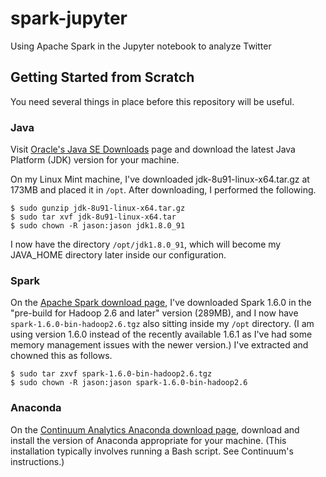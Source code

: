 # spark-jupyter
Using Apache Spark in the Jupyter notebook to analyze Twitter

## Getting Started from Scratch
You need several things in place before this repository will be useful.

### Java
Visit [Oracle's Java SE Downloads](http://www.oracle.com/technetwork/java/javase/downloads/index.html) page and download the latest Java Platform (JDK) version for your machine.

On my Linux Mint machine, I've downloaded jdk-8u91-linux-x64.tar.gz at 173MB and placed it in `/opt`. After downloading, I performed the following.

```
$ sudo gunzip jdk-8u91-linux-x64.tar.gz
$ sudo tar xvf jdk-8u91-linux-x64.tar
$ sudo chown -R jason:jason jdk1.8.0_91
```
I now have the directory `/opt/jdk1.8.0_91`, which will become my JAVA_HOME directory later inside our configuration.

### Spark

On the [Apache Spark download page](http://spark.apache.org/downloads.html), I've downloaded Spark 1.6.0 in the "pre-build for Hadoop 2.6 and later" version (289MB), and I now have `spark-1.6.0-bin-hadoop2.6.tgz` also sitting inside my `/opt` directory. (I am using version 1.6.0 instead of the recently available 1.6.1 as I've had some memory management issues with the newer version.) I've extracted and chowned this as follows.

```
$ sudo tar zxvf spark-1.6.0-bin-hadoop2.6.tgz
$ sudo chown -R jason:jason spark-1.6.0-bin-hadoop2.6
```

### Anaconda

On the [Continuum Analytics Anaconda download page](https://www.continuum.io/downloads), download and install the version of Anaconda appropriate for your machine. (This installation typically involves running a Bash script. See Continuum's instructions.)
